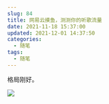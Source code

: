 ```yaml
---
slug: 84
title: 网易云摸鱼，测测你的听歌流量
date: 2021-11-18 15:37:00
updated: 2021-12-01 14:37:50
categories: 
  - 随笔
tags: 
  - 随笔
---
```




格局刚好。

![](https://img.zburu.com/i/2021/11/18/47f2fd18e0e1e9975e851d2958256a1b.png)
